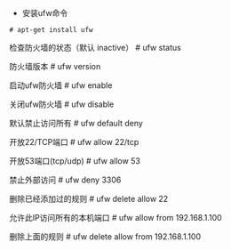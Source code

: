 - 安装ufw命令
```
# apt-get install ufw
```
检查防火墙的状态（默认 inactive）  # ufw status

防火墙版本                                        # ufw version

启动ufw防火墙                                  #  ufw enable

关闭ufw防火墙                                 #  ufw  disable

默认禁止访问所有                             #  ufw default deny

开放22/TCP端口                               #  ufw allow 22/tcp

开放53端口(tcp/udp)                         #  ufw allow 53

禁止外部访问                                    #  ufw deny 3306

删除已经添加过的规则                      #  ufw delete allow 22

允许此IP访问所有的本机端口           #   ufw allow from 192.168.1.100

删除上面的规则                                #    ufw delete allow from 192.168.1.100
